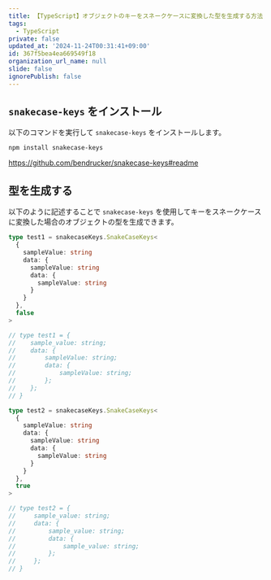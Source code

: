 ```yaml
---
title: 【TypeScript】オブジェクトのキーをスネークケースに変換した型を生成する方法
tags:
  - TypeScript
private: false
updated_at: '2024-11-24T00:31:41+09:00'
id: 367f5bea4ea669549f18
organization_url_name: null
slide: false
ignorePublish: false
---
```

## `snakecase-keys` をインストール
以下のコマンドを実行して `snakecase-keys` をインストールします。

```terminal
npm install snakecase-keys
```

https://github.com/bendrucker/snakecase-keys#readme

## 型を生成する

以下のように記述することで `snakecase-keys` を使用してキーをスネークケースに変換した場合のオブジェクトの型を生成できます。

```typescript
type test1 = snakecaseKeys.SnakeCaseKeys<
  {
    sampleValue: string
    data: {
      sampleValue: string
      data: {
        sampleValue: string
      }
    }
  },
  false
>

// type test1 = {
//    sample_value: string;
//    data: {
//        sampleValue: string;
//        data: {
//            sampleValue: string;
//        };
//    };
// }

type test2 = snakecaseKeys.SnakeCaseKeys<
  {
    sampleValue: string
    data: {
      sampleValue: string
      data: {
        sampleValue: string
      }
    }
  },
  true
>

// type test2 = {
//     sample_value: string;
//     data: {
//         sample_value: string;
//         data: {
//             sample_value: string;
//         };
//     };
// }

```
